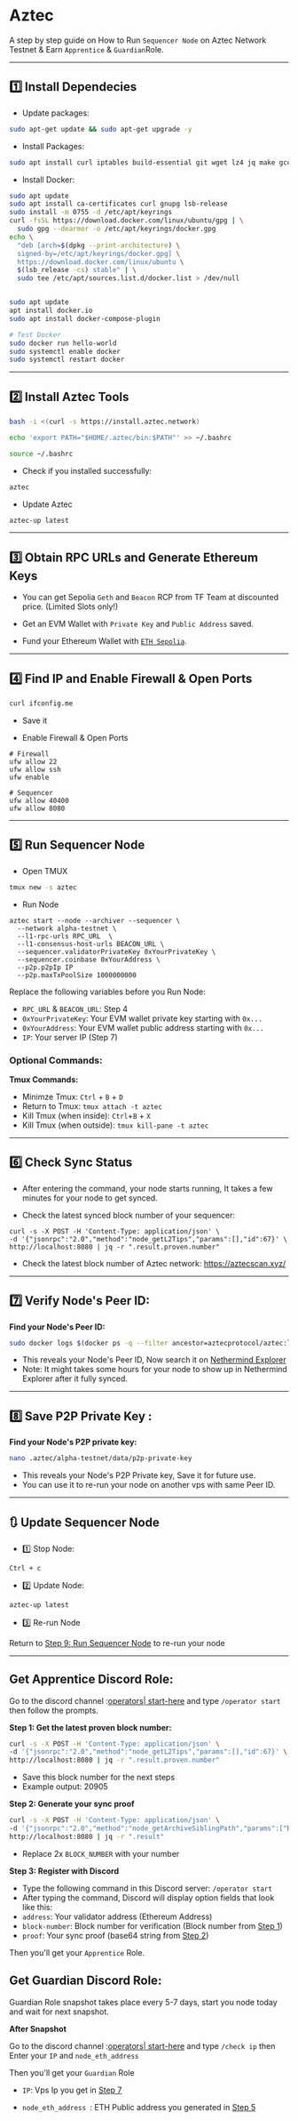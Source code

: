 # Aztec
A step by step guide on How to Run `Sequencer Node` on Aztec Network Testnet & Earn `Apprentice` & `Guardian`Role.

---

## 1️⃣ Install Dependecies
* Update packages:
```bash
sudo apt-get update && sudo apt-get upgrade -y
```

* Install Packages:
```bash
sudo apt install curl iptables build-essential git wget lz4 jq make gcc nano automake autoconf tmux htop nvme-cli libgbm1 pkg-config libssl-dev libleveldb-dev tar clang bsdmainutils ncdu unzip libleveldb-dev  -y
```

* Install Docker:
```bash
sudo apt update
sudo apt install ca-certificates curl gnupg lsb-release
sudo install -m 0755 -d /etc/apt/keyrings
curl -fsSL https://download.docker.com/linux/ubuntu/gpg | \
  sudo gpg --dearmor -o /etc/apt/keyrings/docker.gpg
echo \
  "deb [arch=$(dpkg --print-architecture) \
  signed-by=/etc/apt/keyrings/docker.gpg] \
  https://download.docker.com/linux/ubuntu \
  $(lsb_release -cs) stable" | \
  sudo tee /etc/apt/sources.list.d/docker.list > /dev/null


sudo apt update
apt install docker.io
sudo apt install docker-compose-plugin

# Test Docker
sudo docker run hello-world
sudo systemctl enable docker
sudo systemctl restart docker
```

---

## 2️⃣ Install Aztec Tools
```bash
bash -i <(curl -s https://install.aztec.network)
```
```bash
echo 'export PATH="$HOME/.aztec/bin:$PATH"' >> ~/.bashrc

source ~/.bashrc
```

* Check if you installed successfully:
```bash
aztec
```

* Update Aztec
```bash
aztec-up latest
```

---

## 3️⃣ Obtain RPC URLs and Generate Ethereum Keys
* You can get Sepolia `Geth` and `Beacon` RCP from TF Team at discounted price. (Limited Slots only!)
* Get an EVM Wallet with `Private Key` and `Public Address` saved.

* Fund your Ethereum Wallet with [`ETH Sepolia`](https://cloud.google.com/application/web3/faucet/ethereum/sepolia).

---

## 4️⃣ Find IP and Enable Firewall & Open Ports
```bash
curl ifconfig.me
```
* Save it

* Enable Firewall & Open Ports
```console
# Firewall
ufw allow 22
ufw allow ssh
ufw enable

# Sequencer
ufw allow 40400
ufw allow 8080
```

---
## 5️⃣ Run Sequencer Node
* Open TMUX
```bash
tmux new -s aztec
```

* Run Node
```
aztec start --node --archiver --sequencer \
  --network alpha-testnet \
  --l1-rpc-urls RPC_URL  \
  --l1-consensus-host-urls BEACON_URL \
  --sequencer.validatorPrivateKey 0xYourPrivateKey \
  --sequencer.coinbase 0xYourAddress \
  --p2p.p2pIp IP
  --p2p.maxTxPoolSize 1000000000
```

Replace the following variables before you Run Node:
* `RPC_URL` & `BEACON_URL`: Step 4
* `0xYourPrivateKey`: Your EVM wallet private key starting with `0x...`
* `0xYourAddress`: Your EVM wallet public address starting with `0x...`
* `IP`: Your server IP (Step 7)

### Optional Commands:
**Tmux Commands:**
* Minimze Tmux: `Ctrl` + `B` + `D`
* Return to Tmux: `tmux attach -t aztec`
* Kill Tmux (when inside): `Ctrl`+`B` + `X`
* Kill Tmux (when outside): `tmux kill-pane -t aztec`

---

## 6️⃣ Check Sync Status
* After entering the command, your node starts running, It takes a few minutes for your node to get synced.

* Check the latest synced block number of your sequencer:
```
curl -s -X POST -H 'Content-Type: application/json' \
-d '{"jsonrpc":"2.0","method":"node_getL2Tips","params":[],"id":67}' \
http://localhost:8080 | jq -r ".result.proven.number"
```
* Check the latest block number of Aztec network: https://aztecscan.xyz/

---

## 7️⃣ Verify Node's Peer ID:
**Find your Node's Peer ID:**
```bash
sudo docker logs $(docker ps -q --filter ancestor=aztecprotocol/aztec:latest | head -n 1) 2>&1 | grep -i "peerId" | grep -o '"peerId":"[^"]*"' | cut -d'"' -f4 | head -n 1

```
* This reveals your Node's Peer ID, Now search it on [Nethermind Explorer](https://aztec.nethermind.io/)
* Note: It might takes some hours for your node to show up in Nethermind Explorer after it fully synced.

---

## 8️⃣ Save P2P Private Key :
**Find your Node's P2P private key:**
```bash
nano .aztec/alpha-testnet/data/p2p-private-key
```
* This reveals your Node's P2P Private key, Save it for future use.
* You can use it to re-run your node on another vps with same Peer ID.
---



## 🔃 Update Sequencer Node
* 1️⃣ Stop Node:
```console
Ctrl + c
```

* 2️⃣ Update Node:
```bash
aztec-up latest
```


* 3️⃣ Re-run Node

Return to [Step 9: Run Sequencer Node](https://github.com/OneEyeKing001/aztec?tab=readme-ov-file#9-run-sequencer-node) to re-run your node

---


## Get Apprentice Discord Role:
Go to the discord channel :[operators| start-here](https://discord.com/channels/1144692727120937080/1367196595866828982/1367323893324582954) and type `/operator start` then follow the prompts.

**Step 1: Get the latest proven block number:**
```bash
curl -s -X POST -H 'Content-Type: application/json' \
-d '{"jsonrpc":"2.0","method":"node_getL2Tips","params":[],"id":67}' \
http://localhost:8080 | jq -r ".result.proven.number"
```
* Save this block number for the next steps
* Example output: 20905

**Step 2: Generate your sync proof**
```bash
curl -s -X POST -H 'Content-Type: application/json' \
-d '{"jsonrpc":"2.0","method":"node_getArchiveSiblingPath","params":["BLOCK_NUMBER","BLOCK_NUMBER"],"id":67}' \
http://localhost:8080 | jq -r ".result"
```
* Replace 2x `BLOCK_NUMBER` with your number

**Step 3: Register with Discord**
* Type the following command in this Discord server: `/operator start`
* After typing the command, Discord will display option fields that look like this:
* `address`:            Your validator address (Ethereum Address)
* `block-number`:      Block number for verification (Block number from [Step 1](https://github.com/OneEyeKing001/aztec?tab=readme-ov-file#1-install-dependecies))
* `proof`:             Your sync proof (base64 string from [Step 2](https://github.com/OneEyeKing001/aztec?tab=readme-ov-file#2-install-aztec-tools))

Then you'll get your `Apprentice` Role.


## Get Guardian Discord Role:
Guardian Role snapshot takes place every 5-7 days, start you node today and wait for next snapshot.

**After Snapshot**

Go to the discord channel :[operators| start-here](https://discord.com/channels/1144692727120937080/1367196595866828982/1367323893324582954) and type `/check ip` then Enter your `IP` and `node_eth_address` 

Then you'll get your `Guardian` Role

* `IP`:                      Vps Ip you get in [Step 7](https://github.com/OneEyeKing001/aztec?tab=readme-ov-file#7-find-ip)

* `node_eth_address `:       ETH Public address you generated in [Step 5](https://github.com/OneEyeKing001/aztec?tab=readme-ov-file#5-generate-ethereum-keys)
